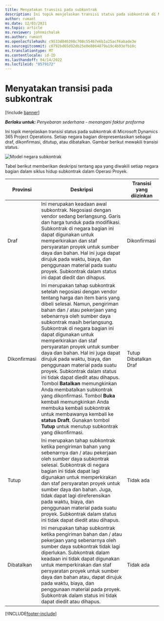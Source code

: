 ```yaml
---
title: Menyatakan transisi pada subkontrak
description: Ini topik menjelaskan transisi status pada subkontrak di Microsoft Dynamics 365 Project Operations saat subkontrak dibuat, dieksekusi, dan ditutup.
author: rumant
ms.date: 12/03/2021
ms.topic: article
ms.reviewer: johnmichalak
ms.author: rumant
ms.openlocfilehash: c9533d046398c708c55467e6b1a25acf6abade3e
ms.sourcegitcommit: c0792bd65d92db25e0e8864879a19c4b93efb10c
ms.translationtype: MT
ms.contentlocale: id-ID
ms.lasthandoff: 04/14/2022
ms.locfileid: "8579172"
---
```

# <a name="state-transitions-on-a-subcontract"></a>Menyatakan transisi pada subkontrak 

[!include [banner](../../includes/dataverse-preview.md)]

_**Berlaku untuk:** Penyebaran sederhana - menangani faktur proforma_

Ini topik menjelaskan transisi status pada subkontrak di Microsoft Dynamics 365 Project Operations. Setiap negara bagian direpresentasikan sebagai draf, dikonfirmasi, ditutup, atau dibatalkan. Gambar berikut mewakili transisi status.

![Model negara subkontrak](../media/SubconStates.png)  

Tabel berikut memberikan deskripsi tentang apa yang diwakili setiap negara bagian dalam siklus hidup subkontrak dalam Operasi Proyek.

| Provinsi | Deskripsi | Transisi yang diizinkan |
| --- | --- | --- |
| Draf | Ini merupakan keadaan awal subkontrak. Negosiasi dengan vendor sedang berlangsung. Garis dan harga tunduk pada modifikasi. Subkontrak di negara bagian ini dapat digunakan untuk memperkirakan dan staf persyaratan proyek untuk sumber daya dan bahan. Hal ini juga dapat dirujuk pada waktu, biaya, dan penggunaan material pada suatu proyek. Subkontrak dalam status ini dapat diedit dan dihapus. | Dikonfirmasi |
| Dikonfirmasi | Ini merupakan tahap subkontrak setelah negosiasi dengan vendor tentang harga dan item baris yang dibeli selesai. Namun, pengiriman bahan dan / atau pekerjaan yang sebenarnya oleh sumber daya subkontrak masih berlangsung. Subkontrak di negara bagian ini dapat digunakan untuk memperkirakan dan staf persyaratan proyek untuk sumber daya dan bahan. Hal ini juga dapat dirujuk pada waktu, biaya, dan penggunaan material pada suatu proyek. Subkontrak dalam status ini tidak dapat diedit atau dihapus. Tombol **Batalkan** memungkinkan Anda membatalkan subkontrak yang dikonfirmasi. Tombol **Buka** kembali memungkinkan Anda membuka kembali subkontrak untuk membawanya kembali ke **status Draft**. Gunakan tombol **Tutup** untuk menutup subkontrak yang dikonfirmasi. | Tutup <br> Dibatalkan <br> Draf |
| Tutup | Ini merupakan tahap subkontrak ketika pengiriman bahan yang sebenarnya dan / atau pekerjaan oleh sumber daya subkontrak selesai. Subkontrak di negara bagian ini tidak dapat lagi digunakan untuk memperkirakan dan staf persyaratan proyek untuk sumber daya dan bahan. Juga, tidak dapat lagi direferensikan pada waktu, biaya, dan penggunaan material pada suatu proyek. Subkontrak dalam status ini tidak dapat diedit atau dihapus. | Tidak ada |
| Dibatalkan | Ini merupakan tahap subkontrak ketika pengiriman bahan dan / atau pekerjaan yang sebenarnya oleh sumber daya subkontrak tidak lagi diperlukan. Subkontrak dalam keadaan ini tidak dapat digunakan untuk memperkirakan dan staf persyaratan proyek untuk sumber daya dan bahan atau, dapat dirujuk pada waktu, biaya, dan penggunaan material pada proyek. Subkontrak dalam status ini tidak dapat diedit atau dihapus. | Tidak ada |


[!INCLUDE[footer-include](../../includes/footer-banner.md)]

